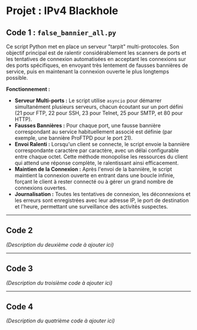 # Projet : IPv4 Blackhole

## Code 1 : `false_bannier_all.py`

Ce script Python met en place un serveur "tarpit" multi-protocoles. Son objectif principal est de ralentir considérablement les scanners de ports et les tentatives de connexion automatisées en acceptant les connexions sur des ports spécifiques, en envoyant très lentement de fausses bannières de service, puis en maintenant la connexion ouverte le plus longtemps possible.

**Fonctionnement :**

*   **Serveur Multi-ports :** Le script utilise `asyncio` pour démarrer simultanément plusieurs serveurs, chacun écoutant sur un port défini (21 pour FTP, 22 pour SSH, 23 pour Telnet, 25 pour SMTP, et 80 pour HTTP).
*   **Fausses Bannières :** Pour chaque port, une fausse bannière correspondant au service habituellement associé est définie (par exemple, une bannière ProFTPD pour le port 21).
*   **Envoi Ralenti :** Lorsqu'un client se connecte, le script envoie la bannière correspondante caractère par caractère, avec un délai configurable entre chaque octet. Cette méthode monopolise les ressources du client qui attend une réponse complète, le ralentissant ainsi efficacement.
*   **Maintien de la Connexion :** Après l'envoi de la bannière, le script maintient la connexion ouverte en entrant dans une boucle infinie, forçant le client à rester connecté ou à gérer un grand nombre de connexions ouvertes.
*   **Journalisation :** Toutes les tentatives de connexion, les déconnexions et les erreurs sont enregistrées avec leur adresse IP, le port de destination et l'heure, permettant une surveillance des activités suspectes.

---

## Code 2

*(Description du deuxième code à ajouter ici)*

---

## Code 3

*(Description du troisième code à ajouter ici)*

---

## Code 4

*(Description du quatrième code à ajouter ici)*
